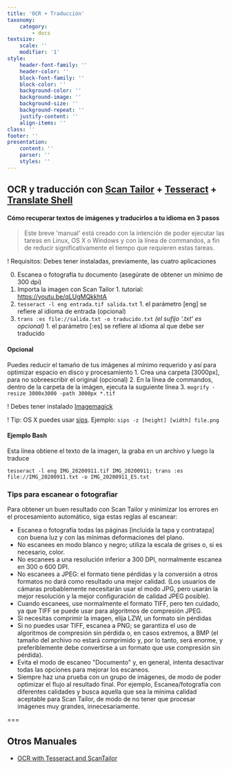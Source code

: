 ```yaml
---
title: 'OCR + Traducción'
taxonomy:
    category:
        - docs
textsize:
    scale: ''
    modifier: '1'
style:
    header-font-family: ''
    header-color: ''
    block-font-family: ''
    block-color: ''
    background-color: ''
    background-image: ''
    background-size: ''
    background-repeat: ''
    justify-content: ''
    align-items: ''
class: ''
footer: ''
presentation:
    content: ''
    parser: ''
    styles: ''
---
```


## OCR y traducción con [Scan Tailor](https://scantailor.org/) + [Tesseract](https://github.com/tesseract-ocr/) + [Translate Shell](https://www.soimort.org/translate-shell/)


#### Cómo recuperar textos de imágenes y traducirlos a tu idioma en 3 pasos

> Este breve 'manual' está creado con la intención de poder ejecutar las tareas en Linux, OS X o Windows y con la línea de commandos, a fin de reducir significativamente el tiempo que requieren estas tareas.

! Requisitos: Debes tener instaladas, previamente, las cuatro aplicaciones

0. Escanea o fotografía tu documento (asegúrate de obtener un mínimo de 300 dpi)
1. Importa la imagen con Scan Tailor
		1. tutorial: https://youtu.be/qLUgMQkkhtA 
2. `tesseract -l eng entrada.tif salida.txt`
		1. el parámetro [eng] se refiere al idioma de entrada (opcional)
3. `trans :es file://salida.txt -o traducido.txt` _(el sufijo '.txt' es opcional)_
		1. el parámetro [:es] se refiere al idioma al que debe ser traducido


#### Opcional
Puedes reducir el tamaño de tus imágenes al mínimo requerido y así para optimizar espacio en disco y procesamiento
		1. Crea una carpeta [3000px], para no sobreescribir el original (opcional)
		2. En la línea de commandos, dentro de la carpeta de la imágen, ejecuta la suguiente línea
		3. `mogrify -resize 3000x3000 -path 3000px *.tif`

! Debes tener instalado [Imagemagick](https://www.imagemagick.org/)

! Tip: OS X puedes usar [sips](https://bhrigu.me/blog/2020/04/12/mac-os-x-command-line-tools-to-edit-media/). Ejemplo: `sips -z [height] [width] file.png`

#### Ejemplo Bash
Esta línea obtiene el texto de la imagen, la graba en un archivo y luego la traduce

`tesseract -l eng IMG_20200911.tif IMG_20200911; trans :es file://IMG_20200911.txt -o IMG_20200911_ES.txt`


### Tips para escanear o fotografiar

Para obtener un buen resultado con Scan Tailor y minimizar los errores en el procesamiento automático, siga estas reglas al escanear:

* Escanea o fotografía todas las páginas [incluida la tapa y contratapa] con buena luz y con las mínimas deformaciones del plano.
* No escanees en modo blanco y negro; utiliza la escala de grises o, si es necesario, color.
* No escanees a una resolución inferior a 300 DPI, normalmente escanea en 300 o 600 DPI.
* No escanees a JPEG: el formato tiene pérdidas y la conversión a otros formatos no dará como resultado una mejor calidad. (Los usuarios de cámaras probablemente necesitarán usar el modo JPG, pero usarán la mejor resolución y la mejor configuración de calidad JPEG posible).
* Cuando escanees, use normalmente el formato TIFF, pero ten cuidado, ya que TIFF se puede usar para algoritmos de compresión JPEG.
* Si necesitas comprimir la imagen, elija LZW, un formato sin pérdidas
* Si no puedes usar TIFF, escanea a PNG; se garantiza el uso de algoritmos de compresión sin pérdida o, en casos extremos, a BMP (el tamaño del archivo no estará comprimido y, por lo tanto, será enorme, y preferiblemente debe convertirse a un formato que use compresión sin pérdida).
* Evita el modo de escaneo "Documento" y, en general, intenta desactivar todas las opciones para mejorar los escaneos.
* Siempre haz una prueba con un grupo de imágenes, de modo de poder optimizar el flujo al resultado final. Por ejemplo, Escanea/fotografía con diferentes calidades y busca aquella que sea la mínima calidad aceptable para Scan Tailor, de modo de no tener que procesar imágenes muy grandes, innecesariamente.

===

## Otros Manuales

* [OCR with Tesseract and ScanTailor](https://programminghistorian.org/en/lessons/retired/OCR-with-Tesseract-and-ScanTailor)


